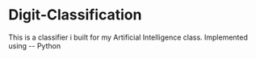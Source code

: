 # Digit-Classification
This is a classifier i built for my Artificial Intelligence class.
Implemented using 
-- Python
